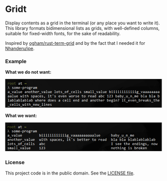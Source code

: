 # Gridt

Display contents as a grid in the terminal (or any place you want to write it).
This library formats bidimensional lists as grids, with well-defined columns, suitable for fixed-width fonts, for the sake of readability.

Inspired by [ogham/rust-term-grid][1] and by the fact that I needed it for [Nhanderu/ipe][2].

### Example

**What we do not want:**

![What we do not want](./.assets/what-we-do-not-want.png "What we do no want")

**What we want:**

![What we want](./.assets/what-we-want.png "What we want")

### License

This project code is in the public domain. See the [LICENSE file][3].

[1]: https://github.com/ogham/rust-term-grid/
[2]: https://github.com/Nhanderu/ipe/
[3]: https://github.com/Nhanderu/gridt/blob/master/LICENSE
